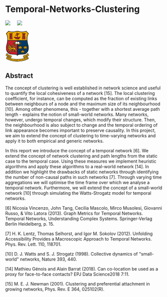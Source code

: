 # Temporal-Networks-Clustering
<p>
<img src="https://img.shields.io/badge/-peterdavidfagan-blue"> 
&emsp; 
<img src=https://img.shields.io/github/license/peterdavidfagan/Google-Analytics-Customer-Revenue-Prediction>
</p>

<img src='assets/ucc_logo.jpg' height=100>

## Abstract
The concept of clustering is well established in network science and useful to quantify the local cohesiveness of a network [15]. The local clustering coefficient, for instance, can be computed as the fraction of existing links between neighbours of a node and the maximum size of its neighbourhood [10]. Among other phenomena, this - together with a shortest average path length - explains the notion of small-world networks. Many networks, however, undergo temporal changes, which modify their structure. Then, the neighbourhood is also subject to change and the temporal ordering of link appearance becomes important to preserve causality. In this project, we aim to extend the concept of clustering to time-varying networks and apply it to both empirical and generic networks.

In this report we introduce the concept of a temporal network [6]. We extend the concept of network clustering and path lengths from the static case to the temporal case. Using these measures we implement heuristic algorithms and apply these algorithms to a real-world network [14]. In addition we highlight the drawbacks of static networks through identifying the number of non-causal paths in such networks [7]. Through varying time aggregations we will optimise the time frame over which we analyse a temporal network. Furthermore, we will extend the concept of a small-world network [10] through simulating the Watts-Strogatz model for temporal networks.

[6] Nicosia Vincenzo, John Tang, Cecilia Mascolo, Mirco Musolesi, Giovanni Russo, & Vito Latora (2013). Graph Metrics for Temporal Networks. Temporal Networks, Understanding Complex Systems. Springer-Verlag Berlin
Heidelberg, p. 15.

[7] H. K. Lentz, Thomas Selhorst, and Igor M. Sokolov (2012). Unfolding Accessibility Provides a Macroscopic Approach to Temporal Networks. Phys. Rev. Lett. 110, 118701.
 
[10] D. J. Watts and S. J. Strogatz (1998). Collective dynamics of "small-world" networks, Nature 393, 440.

[14] Mathieu Génois and Alain Barrat (2018). Can co-location be used as a proxy for face-to-face contacts? EPJ Data Science2018 7:11.

[15] M. E. J. Newman (2001). Clustering and preferential attachment in growing networks, Phys. Rev. E
364, 025102(R).
 
